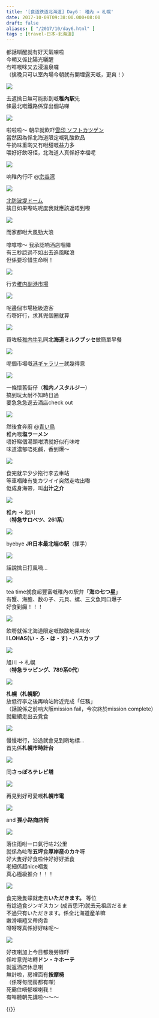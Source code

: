 ```yaml
---
title: '[食道鉄道北海道] Day6： 稚內 → 札幌'
date: 2017-10-09T09:38:00.000+08:00
draft: false
aliases: [ "/2017/10/day6.html" ]
tags : [travel-日本-北海道]
---
```


都話瞓醒就有好天氣㗎啦  
今朝又係比陽光曬醒  
冇咩嘅咪又去浸溫泉囉  
（擒晚只可以室內場今朝就有開埋露天嘅，更爽！）  

[![](https://c1.staticflickr.com/5/4497/37379701432_89fc77dc95_z.jpg)](https://c1.staticflickr.com/5/4497/37379701432_89fc77dc95_z.jpg)

去返擒日無可能影到嘅**稚內駅**先  
條最北嘅鐵路係穿出個站㗎  

![](/images/hokkaido6a.jpg)

啦啦啦～ 朝早就飲吓[雪印 ソフトカツゲン](https://hidie.net/hokkaido6a/)  
當然因為係北海道限定嘅乳酸飲品  
牛奶味重啲又冇咁甜嘅益力多  
喂好好飲呀佢，北海道人真係好幸福呢  

![](/images/hokkaido6b.jpg)

响稚內行吓 @[宗谷湾](https://hidie.net/hokkaido6b/)  

![](/images/hokkaido6c.jpg)

[北防波堤ドーム](https://hidie.net/hokkaido6c/)  
擒日如果嚟咗呢度我就應該返唔到嚟  

![](/images/hokkaido6c0.jpg)

而家都咁大風勁大浪  
  
嗱嗱嗱～ 我承認响酒店嗰陣  
有三秒諗過不如出去追風睇浪  
但係要珍惜生命啊！  

![](/images/hokkaido6e.jpg)

行去[稚内副港市場](https://hidie.net/hokkaido6e/)  

![](/images/hokkaido6e0.jpg)

呢邊個市場極級遊客  
冇嘢好行，求其兜個圈就算  

![](/images/hokkaido6f.jpg)

買咗枝[稚内牛乳](https://hidie.net/hokkaido6f/)同**北海道ミルクブッセ**做簡單早餐  

![](/images/hokkaido6g0.jpg)

呢個市場嘅[港ギャラリー](https://hidie.net/hokkaido6g/)就幾得意  

![](/images/hokkaido6g.jpg)

一條懷舊街仔（**稚内ノスタルジー**）  
搞到玩太耐不知時日過  
要急急急返去酒店check out  

![](/images/hokkaido6i.jpg)

然後食奔廚 @[青い鳥](https://hidie.net/hokkaido6i/)  
稚內嘅**塩ラーメン**  
唔好睇個湯頭咁清就好似冇味咁  
味道濃郁唔死鹹，香到爆～  

[![](https://c1.staticflickr.com/5/4490/37374814316_94ee0704aa_z.jpg)](https://c1.staticflickr.com/5/4490/37374814316_94ee0704aa_z.jpg)

食完就早少少拖行李去車站  
等車嗰陣有隻カワイイ突然走咗出嚟  
佢成身海帶，叫**出汁之介**   

[![](https://c1.staticflickr.com/5/4507/36751479253_a9288c6060_z.jpg)](https://c1.staticflickr.com/5/4507/36751479253_a9288c6060_z.jpg)

稚內 → 旭川  
（**特急サロベツ、261系**）  

[![](https://c1.staticflickr.com/5/4365/37391184462_489bb82830_z.jpg)](https://c1.staticflickr.com/5/4365/37391184462_489bb82830_z.jpg)

byebye **JR日本最北端の駅**（揮手）  

[![](https://c1.staticflickr.com/5/4422/36751672203_9aba1148a4_z.jpg)](https://c1.staticflickr.com/5/4422/36751672203_9aba1148a4_z.jpg)

話說擒日打風喎...  

[![](https://c1.staticflickr.com/5/4470/37422305381_4ca2af9467_z.jpg)](https://c1.staticflickr.com/5/4470/37422305381_4ca2af9467_z.jpg)

tea time就食超豐富嘅稚內の駅弁「**海の七つ星**」  
有蟹、海膽、数の子、元貝、螺、三文魚同口爆子  
好食到癲！！！  

[![](https://c1.staticflickr.com/5/4472/36751914343_dc084a6e72_z.jpg)](https://c1.staticflickr.com/5/4472/36751914343_dc084a6e72_z.jpg)

飲嘢就係北海道限定嘅酸酸地果味水  
**I LOHAS(い・ろ・は・す) - ハスカップ**  

[![](https://c1.staticflickr.com/5/4382/37391560802_45283a245a_z.jpg)](https://c1.staticflickr.com/5/4382/37391560802_45283a245a_z.jpg)

旭川 → 札幌  
（**特急ラッピング、789系0代**）  

[![](https://c1.staticflickr.com/5/4383/37391623552_23ed9f2b31_z.jpg)](https://c1.staticflickr.com/5/4383/37391623552_23ed9f2b31_z.jpg)

**札幌（札幌駅）**  
放低行李之後再响站附近完成「任務」  
（話說係之前响大阪mission fail，今次終於mission complete）  
就繼續走出去覓食  

[![](https://c1.staticflickr.com/5/4473/36713034214_84aed87b9d_z.jpg)](https://c1.staticflickr.com/5/4473/36713034214_84aed87b9d_z.jpg)

慢慢咁行，沿途就會見到啲地標...   
首先係**札幌市時計台**  

[![](https://c1.staticflickr.com/5/4363/36752167553_00e728d44e_z.jpg)](https://c1.staticflickr.com/5/4363/36752167553_00e728d44e_z.jpg)

同**さっぽろテレビ塔**  

[![](https://c1.staticflickr.com/5/4352/36752215813_8491ac04fa_z.jpg)](https://c1.staticflickr.com/5/4352/36752215813_8491ac04fa_z.jpg)

再見到好可愛嘅**札幌市電**  

[![](https://c1.staticflickr.com/5/4429/37391819982_7c8d260d1a_z.jpg)](https://c1.staticflickr.com/5/4429/37391819982_7c8d260d1a_z.jpg)

and **狸小路商店街**  

[![](https://c1.staticflickr.com/5/4498/37422793151_c8d27e4da0_z.jpg)](https://c1.staticflickr.com/5/4498/37422793151_c8d27e4da0_z.jpg)

落住雨咁一口氣行咗2公里  
就係為咗嚟**五坪**食**厚岸産のカキ**呀  
好大隻好好食啦仲好好好抵食  
老細係超nice嗰隻  
真心極級推介！！！  

[![](https://c1.staticflickr.com/5/4366/23570809688_b39be2060f_z.jpg)](https://c1.staticflickr.com/5/4366/23570809688_b39be2060f_z.jpg)

食完幾隻蠔就走去**いただきます。** 等位  
有諗過食ジンギスカン (成吉思汗)就去元祖店だるま  
不過只有いただきます。係全北海道産羊嘛  
嫩滑唔羶又帶肉香  
呀呀呀真係好好味呢～  

[![](https://c1.staticflickr.com/5/4452/36752547733_2ca0fc3153_z.jpg)](https://c1.staticflickr.com/5/4452/36752547733_2ca0fc3153_z.jpg)

好夜喇加上今日都幾勞碌吓  
係咁意兜咗轉**ドン・キホーテ**  
就返酒店休息喇  
無計啦，房裡面有**按摩椅**  
（係呀每間房都有㗎）  
死霸住唔郁㗎喇我！  
有咩聽朝先講啦～～～  
  
  
{{<hokkaido>}}
